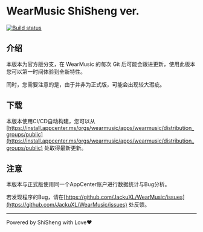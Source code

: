 # WearMusic ShiSheng ver.

[![Build status](https://build.appcenter.ms/v0.1/apps/83af8ac2-0f2a-4b43-9bb2-9cf616d1b3a2/branches/master/badge)](https://appcenter.ms)

## 介绍

本版本为官方版分支，在 WearMusic 的每次 Git 后可能会跟进更新，使用此版本您可以第一时间体验到全新特性。

同时，您需要注意的是，由于并非为正式版，可能会出现较大瑕疵。

## 下载

本版本使用CI/CD自动构建，您可以从[https://install.appcenter.ms/orgs/wearmusic/apps/wearmusic/distribution_groups/public](https://install.appcenter.ms/orgs/wearmusic/apps/wearmusic/distribution_groups/public) 处取得最新更新。

## 注意

本版本与正式版使用同一个AppCenter账户进行数据统计与Bug分析。

若发现程序的Bug，请在[https://github.com/JackuXL/WearMusic/issues](https://github.com/JackuXL/WearMusic/issues) 处反馈。

---

Powered by ShiSheng with Love❤
